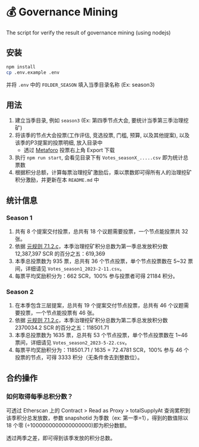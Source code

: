 # 💰 Governance Mining
The script for verify the result of governance mining (using nodejs)

## 安装

```bash
npm install
cp .env.example .env
```

并将 `.env` 中的 `FOLDER_SEASON` 填入当季目录名称 (Ex: season3)

## 用法

1. 建立当季目录, 例如 `season3` (Ex: 第四季节点大会, 要统计当季第三季治理挖矿)
2. 将该季的节点大会投票(工作评估, 竞选投票, 门槛, 预算, 以及其他提案), 以及该季的P3提案的投票明细, 放入目录中
    - 透过 [Metaforo](https://forum.seedao.xyz/) 投票右上角 Export 下载
3. 执行 `npm run start`, 会看见目录下有 `Votes_seasonX_.....csv` 即为统计总票数
4. 根据积分总额，计算每票治理挖矿激励后，乘以票数即可得所有人的治理挖矿积分激励，并更新在本 `README.md` 中

## 统计信息

### Season 1

1. 共有 8 个提案交付投票，总共有 18 个议题需要投票，一个节点能投票共 32 张。
2. 依据 [元规则 7.1.2.c](https://forum.seedao.xyz/thread/39871)，本季治理挖矿积分总数为第一季总发放积分数 12,387,397
SCR 的百分之五：619,369
3. 本季总投票数为 935 票，总共有 36 个节点投票，单个节点投票数在 5~32 票间，详细请见 `Votes_season1_2023-2-11.csv`。
4. 每票平均奖励积分为：662 SCR，100% 参与投票者可得 21184 积分。

### Season 2

1. 在本季包含三层提案，总共有 19 个提案交付节点投票，总共有 46 个议题需要投票，一个节点能投票有 46 张。
2. 依据 [元规则 7.1.2.c](https://forum.seedao.xyz/thread/39871)，本季治理挖矿积分总数为第二季总发放积分数 2370034.2
SCR 的百分之五：118501.71
3. 本季总投票数为 1635 票，总共有 53 个节点投票，单个节点投票数在 1~46 票间，详细请见 `Votes_season2_2023-5-22.csv`。
4. 每票平均奖励积分为：118501.71 / 1635 = 72.4781 SCR，100% 参与 46 个投票的节点，可得 3333 积分（无条件舍去到整数位）。

## 合约操作

### 如何取得每季总积分数？

可透过 Etherscan 上的 Contract > Read as Proxy > totalSupplyAt 查询累积到该季积分总发放数，参数 snapshotid 为季数（ex: 第一季=1），得到的数值除以 18 个零 (÷1000000000000000000)即为积分数额。

透过两季之差，即可得到该季发放的积分总数。